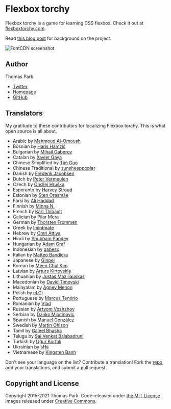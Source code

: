 # Flexbox torchy

Flexbox torchy is a game for learning CSS flexbox. Check it out at [flexboxtorchy.com](https://flexboxtorchy.com).

Read [this blog post](https://thomaspark.co/2015/11/learning-css-layout-with-flexbox-torchy/) for background on the project.

![FontCDN screenshot](./images/screenshot.png)

## Author

Thomas Park

- [Twitter](https://twitter.com/thomashpark)
- [Homepage](https://thomaspark.co)
- [GitHub](https://github.com/thomaspark)

## Translators

My gratitude to these contributors for localizing Flexbox torchy. This is what open source is all about.

- Arabic by [Mahmoud Al-Omoush](https://github.com/m7modg97)
- Bosnian by [Haris Hamzić](https://github.com/hamzic2019)
- Bulgarian by [Mihail Gaberov](https://github.com/mihailgaberov)
- Catalan by [Xavier Gaya](https://github.com/xavigaya)
- Chinese Simplified by [Tim Guo](https://github.com/timguoqk)
- Chinese Traditional by [sunsheeppoplar](https://github.com/sunsheeppoplar)
- Danish by [Frederik Jacobsen](https://github.com/fkj)
- Dutch by [Peter Vermeulen](https://github.com/peterver)
- Czech by [Ondřej Hruška](https://github.com/MightyPork)
- Esperanto by [Harvey Stroud](https://github.com/harveystroud)
- Estonian by [Sten Orasmäe](https://github.com/sten9911)
- Farsi by [Ali Haddad](https://github.com/alihaddadkar)
- Finnish by [Minna N.](https://github.com/minna-xD)
- French by [Karl Thibault](https://github.com/Notuom)
- Galician by [Pilar Mera](https://github.com/decrecementofeliz)
- German by [Thorsten Frommen](https://github.com/tfrommen)
- Greek by [lmintmate](https://github.com/lmintmate)
- Hebrew by [Omri Attiya](https://github.com/omriattiya)
- Hindi by [Shubham Pandey](https://github.com/shubham9411)
- Hungarian by [Adam Graf](https://github.com/netgrafe)
- Indonesian by [gabesx](https://github.com/gabesx)
- Italian by [Matteo Bandiera](https://github.com/matteobandiera)
- Japanese by [Ginpei](https://github.com/ginpei)
- Korean by [Meen Chul Kim](https://github.com/liberaliscomputing)
- Latvian by [Arturs Kirtovskis](https://github.com/akirtovskis)
- Lithuanian by [Justas Maziliauskas](https://github.com/justutiz)
- Macedonian by [David Timovski](https://github.com/davidtimovski)
- Malayalam by [Agney Menon](https://github.com/BoyWithSilverWings)
- Polish by [eLGi](https://github.com/eLGi)
- Portuguese by [Marcus Tenório](https://github.com/mvtenorio)
- Romanian by [Vlad](https://github.com/pckltr)
- Russian by [Artyom Vozhzhov](https://github.com/artem328)
- Serbian by [Danko Milutinovic](https://github.com/dankoknad)
- Spanish by [Manuel González](https://github.com/manuelitox)
- Swedish by [Martin Ohlson](https://github.com/martinkrulltott)
- Tamil by [Galeel Bhasha](https://github.com/gbhasha)
- Telugu by [Sai Venkat Balabadruni](https://github.com/Thunderbolt2-o)
- Turkish by [Uğur Korfalı](https://github.com/kel-sakal-biyik)
- Ukrainian by [sHa](https://github.com/shadoll)
- Vietnamese by [Kingsten Banh](https://github.com/kingstenbanh)

Don't see your language on the list? Contribute a translation! Fork the [repo](https://github.com/thomaspark/flexboxtorchy/), add your translations, and submit a pull request.

## Copyright and License

Copyright 2015-2021 Thomas Park. Code released under [the MIT License](https://github.com/thomaspark/flexboxtorchy/blob/gh-pages/LICENSE). Images released under [Creative Commons](https://creativecommons.org/licenses/by/3.0/legalcode.txt).
